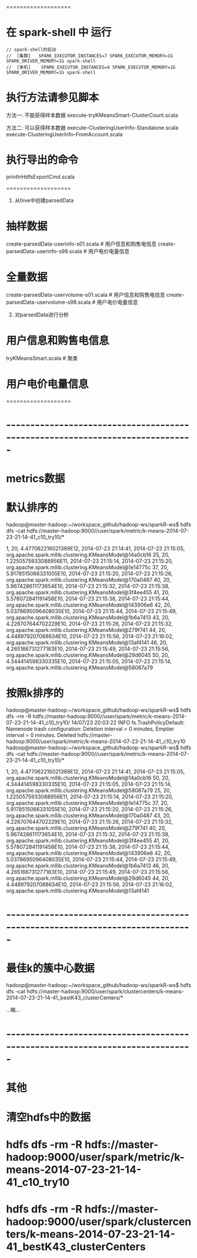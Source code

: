 ===================
# 在 spark-shell 中 运行
    // spark-shell的启动
    //  [集群]   SPARK_EXECUTOR_INSTANCES=7 SPARK_EXECUTOR_MEMORY=1G SPARK_DRIVER_MEMORY=1G spark-shell
    //  [单机]	SPARK_EXECUTOR_INSTANCES=4 SPARK_EXECUTOR_MEMORY=1G SPARK_DRIVER_MEMORY=1G spark-shell

# 执行方法请参见脚本
方法一: 不能获得样本数据
execute-tryKMeansSmart-ClusterCount.scala

方法二: 可以获得样本数据
execute-ClusteringUserInfo-Standalone.scala
execute-ClusteringUserInfo-FromAccount.scala

# 执行导出的命令
printlnHdfsExportCmd.scala

===================
1. 从hive中创建parsedData
# 抽样数据
create-parsedData-userinfo-s01.scala	# 用户信息和购售电信息
create-parsedData-userinfo-s98.scala	# 用户电价电量信息

# 全量数据
create-parsedData-uservolume-s01.scala	# 用户信息和购售电信息
create-parsedData-uservolume-s98.scala	# 用户电价电量信息

2. 对parsedData进行分析
# 用户信息和购售电信息
tryKMeansSmart.scala			# 聚类

# 用户电价电量信息

===================
# -----------------------------------------------------------------------------
# metrics数据
# 默认排序的
hadoop@master-hadoop:~/workspace_github/hadoop-ws/sparkR-ws$ hdfs dfs -cat hdfs://master-hadoop:9000//user/spark/metric/k-means-2014-07-23-21-14-41_c10_try10/*

1, 20, 4.477062216021369E12, 2014-07-23 21:14:41, 2014-07-23 21:15:05, org.apache.spark.mllib.clustering.KMeansModel@14a0cb16
25, 20, 1.2250575933088956E11, 2014-07-23 21:15:14, 2014-07-23 21:15:20, org.apache.spark.mllib.clustering.KMeansModel@1e14775c
37, 20, 5.9178515066331055E10, 2014-07-23 21:15:20, 2014-07-23 21:15:26, org.apache.spark.mllib.clustering.KMeansModel@170a0487
40, 20, 5.967428611173654E10, 2014-07-23 21:15:32, 2014-07-23 21:15:38, org.apache.spark.mllib.clustering.KMeansModel@3f4ee455
41, 20, 5.578072841191458E10, 2014-07-23 21:15:38, 2014-07-23 21:15:44, org.apache.spark.mllib.clustering.KMeansModel@143906e6
42, 20, 5.0378695096408035E10, 2014-07-23 21:15:44, 2014-07-23 21:15:49, org.apache.spark.mllib.clustering.KMeansModel@1b6a7413
43, 20, 4.226707644702229E10, 2014-07-23 21:15:26, 2014-07-23 21:15:32, org.apache.spark.mllib.clustering.KMeansModel@279f741
44, 20, 4.448979207088634E10, 2014-07-23 21:15:56, 2014-07-23 21:16:02, org.apache.spark.mllib.clustering.KMeansModel@13af4141
46, 20, 4.265166731277183E10, 2014-07-23 21:15:49, 2014-07-23 21:15:56, org.apache.spark.mllib.clustering.KMeansModel@29d6045
50, 20, 4.344414598330335E10, 2014-07-23 21:15:05, 2014-07-23 21:15:14, org.apache.spark.mllib.clustering.KMeansModel@58087a79


# 按照k排序的
hadoop@master-hadoop:~/workspace_github/hadoop-ws/sparkR-ws$ hdfs dfs -rm -R hdfs://master-hadoop:9000//user/spark/metric/k-means-2014-07-23-21-14-41_c10_try10/
14/07/23 20:03:22 INFO fs.TrashPolicyDefault: Namenode trash configuration: Deletion interval = 0 minutes, Emptier interval = 0 minutes.
Deleted hdfs://master-hadoop:9000/user/spark/metric/k-means-2014-07-23-21-14-41_c10_try10
hadoop@master-hadoop:~/workspace_github/hadoop-ws/sparkR-ws$ hdfs dfs -cat hdfs://master-hadoop:9000//user/spark/metric/k-means-2014-07-23-21-14-41_c10_try10/*

1, 20, 4.477062216021369E12, 2014-07-23 21:14:41, 2014-07-23 21:15:05, org.apache.spark.mllib.clustering.KMeansModel@14a0cb16
50, 20, 4.344414598330335E10, 2014-07-23 21:15:05, 2014-07-23 21:15:14, org.apache.spark.mllib.clustering.KMeansModel@58087a79
25, 20, 1.2250575933088956E11, 2014-07-23 21:15:14, 2014-07-23 21:15:20, org.apache.spark.mllib.clustering.KMeansModel@1e14775c
37, 20, 5.9178515066331055E10, 2014-07-23 21:15:20, 2014-07-23 21:15:26, org.apache.spark.mllib.clustering.KMeansModel@170a0487
43, 20, 4.226707644702229E10, 2014-07-23 21:15:26, 2014-07-23 21:15:32, org.apache.spark.mllib.clustering.KMeansModel@279f741
40, 20, 5.967428611173654E10, 2014-07-23 21:15:32, 2014-07-23 21:15:38, org.apache.spark.mllib.clustering.KMeansModel@3f4ee455
41, 20, 5.578072841191458E10, 2014-07-23 21:15:38, 2014-07-23 21:15:44, org.apache.spark.mllib.clustering.KMeansModel@143906e6
42, 20, 5.0378695096408035E10, 2014-07-23 21:15:44, 2014-07-23 21:15:49, org.apache.spark.mllib.clustering.KMeansModel@1b6a7413
46, 20, 4.265166731277183E10, 2014-07-23 21:15:49, 2014-07-23 21:15:56, org.apache.spark.mllib.clustering.KMeansModel@29d6045
44, 20, 4.448979207088634E10, 2014-07-23 21:15:56, 2014-07-23 21:16:02, org.apache.spark.mllib.clustering.KMeansModel@13af4141


# -----------------------------------------------------------------------------
# 最佳k的簇中心数据
hadoop@master-hadoop:~/workspace_github/hadoop-ws/sparkR-ws$ hdfs dfs -cat hdfs://master-hadoop:9000/user/spark/clustercenters/k-means-2014-07-23-21-14-41_bestK43_clusterCenters/*

...略...
# -----------------------------------------------------------------------------
# 其他

# 清空hdfs中的数据
# hdfs dfs -rm -R hdfs://master-hadoop:9000/user/spark/metric/k-means-2014-07-23-21-14-41_c10_try10
# hdfs dfs -rm -R hdfs://master-hadoop:9000/user/spark/clustercenters/k-means-2014-07-23-21-14-41_bestK43_clusterCenters
